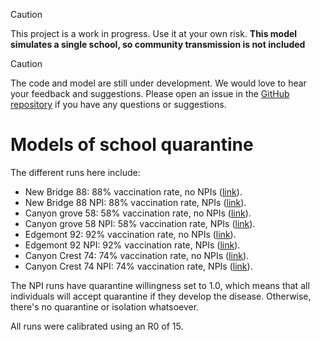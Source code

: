 > [!CAUTION]
> This project is a work in progress. Use it at your own risk. **This model simulates a single school, so community transmission is not included**

> [!CAUTION]
> The code and model are still under development. We would love to hear your feedback and suggestions. Please open an issue in the [GitHub repository](https://github.com/EpiForeSITE/epiworld-measles) if you have any questions or suggestions.

# Models of school quarantine

The different runs here include:

- New Bridge 88: 88% vaccination rate, no NPIs ([link](./new_bridge_88)).
- New Bridge 88 NPI: 88% vaccination rate, NPIs ([link](./new_bridge_88_npi)).
- Canyon grove 58: 58% vaccination rate, no NPIs ([link](./canyon_grove_58)).
- Canyon grove 58 NPI: 58% vaccination rate, NPIs ([link](./canyon_grove_58_npi)).
- Edgemont 92: 92% vaccination rate, no NPIs ([link](./edgemont_92)).
- Edgemont 92 NPI: 92% vaccination rate, NPIs ([link](./edgemont_92_npi)).
- Canyon Crest 74: 74% vaccination rate, no NPIs ([link](./canyon_crest_74)).
- Canyon Crest 74 NPI: 74% vaccination rate, NPIs ([link](./canyon_crest_74_npi)).

The NPI runs have quarantine willingness set to 1.0, which means that all individuals will accept quarantine if they develop the disease. Otherwise, there's no quarantine or isolation whatsoever.

All runs were calibrated using an R0 of 15.
